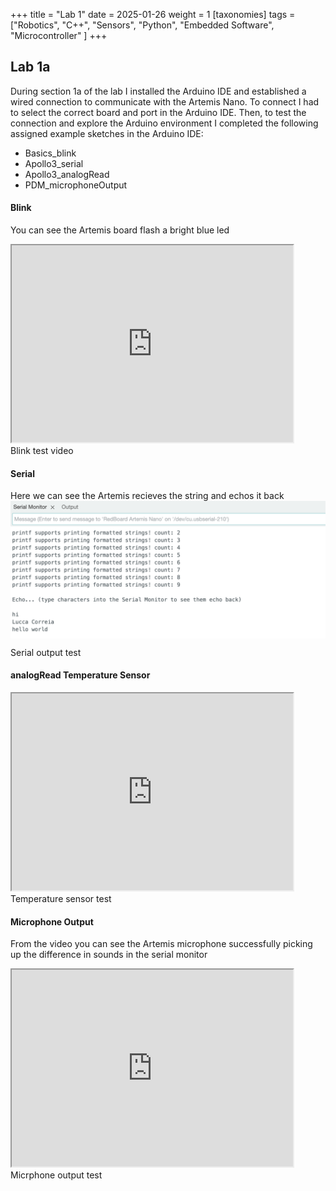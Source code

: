 +++
title = "Lab 1"
date = 2025-01-26
weight = 1
[taxonomies]
tags = ["Robotics", "C++", "Sensors", "Python", "Embedded Software", "Microcontroller" ]
+++

## Lab 1a

During section 1a of the lab I installed the Arduino IDE and established a wired connection to communicate with the Artemis Nano. To connect I had to select the correct board and port in the Arduino IDE. Then, to test the connection and explore the Arduino environment I completed the following assigned example sketches in the Arduino IDE:
- Basics_blink
- Apollo3_serial
- Apollo3_analogRead
- PDM_microphoneOutput

#### Blink
You can see the Artemis board flash a bright blue led
<iframe width="450" height="315" src="https://youtube.com/embed/5VB6kE0aCQg"allowfullscreen></iframe>
<figcaption>Blink test video</figcaption>

#### Serial
Here we can see the Artemis recieves the string and echos it back
<img src="/Fast%20Robots%20Media/Lab%201/Serial.png" alt="Alt text" style="display:block;">
<figcaption>Serial output test</figcaption>

#### analogRead Temperature Sensor
<iframe width="450" height="315" src="https://www.youtube.com/embed/RllC7NYdNTk"allowfullscreen></iframe>
<figcaption>Temperature sensor test</figcaption>

#### Microphone Output
From the video you can see the Artemis microphone successfully picking up the difference in sounds in the serial monitor
<iframe width="450" height="315" src="https://www.youtube.com/embed/gBEvY_Qi8gs"allowfullscreen></iframe>
<figcaption>Micrphone output test</figcaption>
